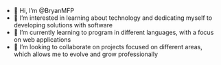- 👋 Hi, I’m @BryanMFP
- 👀 I’m interested in learning about technology and dedicating myself to developing solutions with software
- 🌱 I’m currently learning to program in different languages, with a focus on web applications
- 💞️ I’m looking to collaborate on projects focused on different areas, which allows me to evolve and grow professionally
